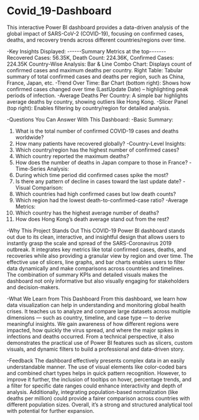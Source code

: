 # Covid_19-Dashboard
This interactive Power BI dashboard provides a data-driven analysis of the global impact of SARS-CoV-2 (COVID-19), focusing on confirmed cases, deaths, and recovery trends across different countries/regions over time.

-Key Insights Displayed:
------Summary Metrics at the top-------
Recovered Cases: 56.35K,
Death Count: 224.36K,
Confirmed Cases: 224.35K
Country-Wise Analysis:
Bar & Line Combo Chart: Displays count of confirmed cases and maximum deaths per country.
Right Table: Tabular summary of total confirmed cases and deaths per region, such as China, France, Japan, etc.
-Trend Over Time:
Bar Chart (bottom right): Shows how confirmed cases changed over time (LastUpdate Date) – highlighting peak periods of infection.
-Average Deaths Per Country:
A simple bar highlights average deaths by country, showing outliers like Hong Kong.
-Slicer Panel (top right): Enables filtering by country/region for detailed analysis.

 -Questions You Can Answer With This Dashboard:
 -Basic Summary:
1.	What is the total number of confirmed COVID-19 cases and deaths worldwide?
2.	How many patients have recovered globally?
   -Country-Level Insights:
3.	Which country/region has the highest number of confirmed cases?
4.	Which country reported the maximum deaths?
5.	How does the number of deaths in Japan compare to those in France?
   -Time-Series Analysis:
6.	During which time period did confirmed cases spike the most?
7.	Is there any pattern of decline in cases toward the last update date?
   -Visual Comparison:
8.	Which countries had high confirmed cases but low death counts?
9.	Which region had the lowest death-to-confirmed-case ratio?
   -Average Metrics:
10.	Which country has the highest average number of deaths?
11. How does Hong Kong’s death average stand out from the rest?

   -Why This Project Stands Out
This COVID-19 Power BI dashboard stands out due to its clean, interactive, and insightful design that allows users to instantly grasp the scale and spread of the SARS-Coronavirus 2019 outbreak. It integrates key metrics like total confirmed cases, deaths, and recoveries while also providing a granular view by region and over time. The effective use of slicers, line graphs, and bar charts enables users to filter data dynamically and make comparisons across countries and timelines. The combination of summary KPIs and detailed visuals makes the dashboard not only informative but also visually engaging for stakeholders and decision-makers.

  -What We Learn from This Dashboard
From this dashboard, we learn how data visualization can help in understanding and monitoring global health crises. It teaches us to analyze and compare large datasets across multiple dimensions — such as country, timeline, and case type — to derive meaningful insights. We gain awareness of how different regions were impacted, how quickly the virus spread, and where the major spikes in infections and deaths occurred. From a technical perspective, it also demonstrates the practical use of Power BI features such as slicers, custom visuals, and dynamic filters to build a professional and data-driven story.

-Feedback
The dashboard effectively presents complex data in an easily understandable manner. The use of visual elements like color-coded bars and combined chart types helps in quick pattern recognition. However, to improve it further, the inclusion of tooltips on hover, percentage trends, and a filter for specific date ranges could enhance interactivity and depth of analysis. Additionally, integrating population-based normalization (like deaths per million) could provide a fairer comparison across countries with different population sizes. Overall, it’s a strong and structured analytical tool with potential for further expansion.
